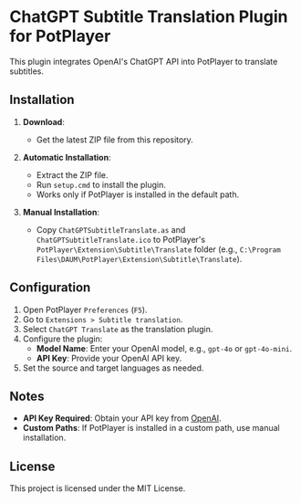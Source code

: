 # ChatGPT Subtitle Translation Plugin for PotPlayer

This plugin integrates OpenAI's ChatGPT API into PotPlayer to translate subtitles.

## Installation

1. **Download**:
   - Get the latest ZIP file from this repository.

2. **Automatic Installation**:
   - Extract the ZIP file.
   - Run `setup.cmd` to install the plugin. 
   - Works only if PotPlayer is installed in the default path.

3. **Manual Installation**:
   - Copy `ChatGPTSubtitleTranslate.as` and `ChatGPTSubtitleTranslate.ico` to PotPlayer's `PotPlayer\Extension\Subtitle\Translate` folder (e.g., `C:\Program Files\DAUM\PotPlayer\Extension\Subtitle\Translate`).

## Configuration

1. Open PotPlayer `Preferences` (`F5`).
2. Go to `Extensions > Subtitle translation`.
3. Select `ChatGPT Translate` as the translation plugin.
4. Configure the plugin:
   - **Model Name**: Enter your OpenAI model, e.g., `gpt-4o` or `gpt-4o-mini`.
   - **API Key**: Provide your OpenAI API key.
5. Set the source and target languages as needed.

## Notes

- **API Key Required**: Obtain your API key from [OpenAI](https://platform.openai.com/account/api-keys).
- **Custom Paths**: If PotPlayer is installed in a custom path, use manual installation.

## License

This project is licensed under the MIT License.
